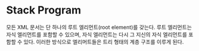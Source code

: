 # Stack Program
 
 모든 XML 문서는 단 하나의 루트 엘리먼트(root element)를 갖는다. 루트 엘리먼트는 자식 엘리먼트를 포함할 수 있으며, 자식 엘리먼트는 다시 그 지신의 자식 엘리먼트를 포함할 수 있다. 이러한 방식으로 엘리머트들은 트리 형태의 계층 구조를 이루게 된다.